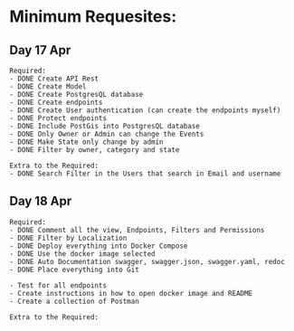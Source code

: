 # Minimum Requesites:
## Day 17 Apr
    Required:
    - DONE Create API Rest
    - DONE Create Model
    - DONE Create PostgresQL database
    - DONE Create endpoints
    - DONE Create User authentication (can create the endpoints myself)
    - DONE Protect endpoints
    - DONE Include PostGis into PostgresQL database
    - DONE Only Owner or Admin can change the Events
    - DONE Make State only change by admin
    - DONE Filter by owner, category and state

    Extra to the Required:
    - DONE Search Filter in the Users that search in Email and username

## Day 18 Apr
    Required:
    - DONE Comment all the view, Endpoints, Filters and Permissions
    - DONE Filter by Localization
    - DONE Deploy everything into Docker Compose
    - DONE Use the docker image selected
    - DONE Auto Documentation swagger, swagger.json, swagger.yaml, redoc
    - DONE Place everything into Git

    - Test for all endpoints
    - Create instructions in how to open docker image and README
    - Create a collection of Postman

    Extra to the Required:
